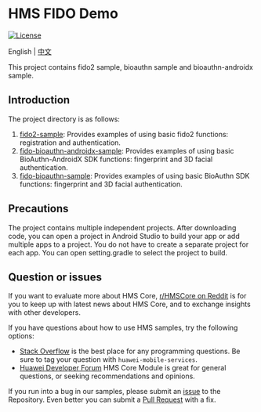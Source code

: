 # HMS FIDO Demo
[![License](https://img.shields.io/badge/Docs-hmsguides-brightgreen)](https://developer.huawei.com/consumer/en/doc/development/HMS-Guides/FIDO2_Overview)

English | [中文](https://github.com/HMS-Core/hms-FIDO-demo-kotlin/blob/master/README_ZH.md)

This project contains fido2 sample, bioauthn sample and bioauthn-androidx sample. 

## Introduction
The project directory is as follows:
1. [fido2-sample](https://github.com/HMS-Core/hms-FIDO-demo-kotlin/tree/master/fido2-sample): Provides examples of using basic fido2 functions: registration and authentication.
2. [fido-bioauthn-androidx-sample](https://github.com/HMS-Core/hms-FIDO-demo-kotlin/tree/master/fido-bioauthn-androidx-sample): Provides examples of using basic BioAuthn-AndroidX SDK functions: fingerprint and 3D facial authentication.
3. [fido-bioauthn-sample](https://github.com/HMS-Core/hms-FIDO-demo-kotlin/tree/master/fido-bioauthn-sample): Provides examples of using basic BioAuthn SDK functions: fingerprint and 3D facial authentication.

## Precautions
The project contains multiple independent projects. After downloading code, you can open a project in Android Studio to build your app or add multiple apps to a project. You do not have to create a separate project for each app. You can open setting.gradle to select the project to build.

## Question or issues
If you want to evaluate more about HMS Core, [r/HMSCore on Reddit](https://www.reddit.com/r/HuaweiDevelopers/) is for you to keep up with latest news about HMS Core, and to exchange insights with other developers.

If you have questions about how to use HMS samples, try the following options:
- [Stack Overflow](https://stackoverflow.com/questions/tagged/huawei-mobile-services) is the best place for any programming questions. Be sure to tag your question with 
`huawei-mobile-services`.
- [Huawei Developer Forum](https://forums.developer.huawei.com/forumPortal/en/home?fid=0101187876626530001) HMS Core Module is great for general questions, or seeking recommendations and opinions.

If you run into a bug in our samples, please submit an [issue](https://github.com/HMS-Core/hms-FIDO-demo-kotlin/issues) to the Repository. Even better you can submit a [Pull Request](https://github.com/HMS-Core/hms-FIDO-demo-kotlin/pulls) with a fix.
